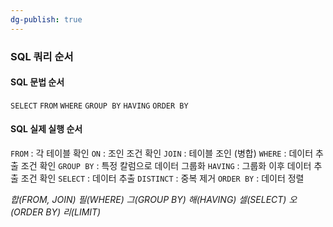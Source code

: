 ```yaml
---
dg-publish: true
---
```

### SQL 쿼리 순서
#### SQL 문법 순서
`SELECT`
`FROM`
`WHERE`
`GROUP BY`
`HAVING`
`ORDER BY`
#### SQL 실제 실행 순서
`FROM` : 각 테이블 확인
`ON` : 조인 조건 확인
`JOIN` : 테이블 조인 (병합)
`WHERE` : 데이터 추출 조건 확인
`GROUP BY` : 특정 칼럼으로 데이터 그룹화
`HAVING` : 그룹화 이후 데이터 추출 조건 확인
`SELECT` : 데이터 추출
`DISTINCT` : 중복 제거
`ORDER BY` : 데이터 정렬

*합(FROM, JOIN)
필(WHERE)
그(GROUP BY)
해(HAVING)
셀(SELECT)
오(ORDER BY)
리(LIMIT)*
